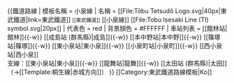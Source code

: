 {{鐵道路線
| 模板名稱 = 小泉線
| 名稱 = [[File:Tōbu Tetsudō Logo.svg|40px|東武鐵道|link=東武鐵道]] <small>[[東武鐵道]]</small> [[小泉線]] [[File:Tobu Isesaki Line (TI) symbol.svg|20px]]
| 代表色 = red
| 背景顏色 = #FFFFFF 
| 車站列表 = [[館林站|館林]]{{-w}} [[成島站 (群馬縣)|成島]]{{-w}} [[本中野站|本中野]]{{-w}} [[篠塚站|篠塚]]{{-w}} [[東小泉站|東小泉]]{{-w}} [[小泉町站|小泉町]]{{-w}} [[西小泉站|西小泉]]<br />支線：[[東小泉站|東小泉]]{{-w}} [[龍舞站|龍舞]]{{-w}} [[太田站 (群馬縣)|太田]]（→[[Template:桐生線|赤城方向]]）
}}<noinclude>
[[Category:東武鐵道路線模板|Ko]]
</noinclude>